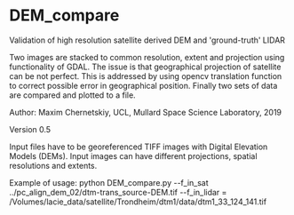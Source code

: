 # DEM_compare
Validation of high resolution satellite derived DEM and 'ground-truth' LIDAR

Two images are stacked to common resolution, extent and projection using functionality of GDAL.
The issue is that geographical projection of satellite can be not perfect. This is addressed
by using opencv translation function to correct possible error in geographical position.
Finally two sets of data are compared and plotted to a file.

Author: Maxim Chernetskiy, UCL, Mullard Space Science Laboratory, 2019

Version 0.5

Input files have to be georeferenced TIFF images with Digital Elevation Models (DEMs).
Input images can have different projections, spatial resolutions and extents.

Example of usage:
python DEM_compare.py --f_in_sat ../pc_align_dem_02/dtm-trans_source-DEM.tif --f_in_lidar = /Volumes/lacie_data/satellite/Trondheim/dtm1/data/dtm1_33_124_141.tif
